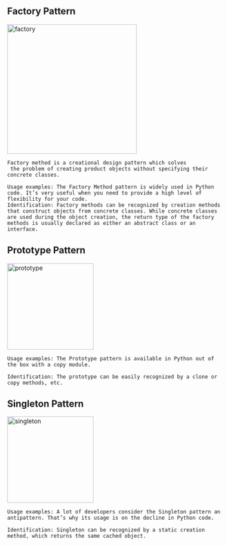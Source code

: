 ## Factory Pattern
<img src="https://refactoring.guru/images/patterns/content/factory-method/factory-method-en.png" width="300" alt="factory"/>

````text
Factory method is a creational design pattern which solves
 the problem of creating product objects without specifying their concrete classes.
````

````text
Usage examples: The Factory Method pattern is widely used in Python code. It’s very useful when you need to provide a high level of flexibility for your code.
Identification: Factory methods can be recognized by creation methods that construct objects from concrete classes. While concrete classes are used during the object creation, the return type of the factory methods is usually declared as either an abstract class or an interface.
````

## Prototype Pattern
<img src="https://refactoring.guru/images/patterns/cards/prototype-mini.png?id=bc3046bb39ff36574c08d49839fd1c8e" alt="prototype" width="200">

````text
Usage examples: The Prototype pattern is available in Python out of the box with a copy module.

Identification: The prototype can be easily recognized by a clone or copy methods, etc.
````

## Singleton Pattern
<img src="https://refactoring.guru/images/patterns/cards/singleton-mini.png?id=914e1565dfdf15f240e766163bd303ec" alt="singleton" width="200">

````text
Usage examples: A lot of developers consider the Singleton pattern an antipattern. That’s why its usage is on the decline in Python code.

Identification: Singleton can be recognized by a static creation method, which returns the same cached object.
````